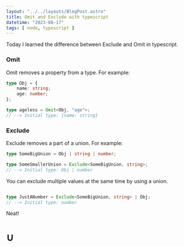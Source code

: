 ```yaml
---
layout: "../../layouts/BlogPost.astro"
title: Omit and Exclude with typescript
datetime: "2023-08-17"
tags: [ node, typescript ]
---
```


Today I learned the difference between Exclude and Omit in typescript.

### Omit

Omit removes a property from a type. For example:

```typescript
type Obj = {
    name: string;
    age: number;
};

type ageless = Omit<Obj, "age">;
// --> Initial type: {name: string}
```

### Exclude

Exclude removes a part of a union. For example:

```typescript
type SomeBigUnion = Obj | string | number;

type SomeSmallerUnion = Exclude<SomeBigUnion, string>;
// --> Initial type: Obj | number
```

You can exclude multiple values at the same time by using a union.

```typescript

type JustANumber = Exclude<SomeBigUnion, string> | Obj;
// --> Initial type: number
```

Neat!

# ∪